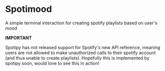 # Spotimood
A simple terminal interaction for creating spotify playlists based on user's mood


<strong> IMPORTANT </strong>

Spotipy has not released support for Spotify's new API reference, meaning users are not allowed to make unauthorized calls to 
their spotify account (and thus unable to create playlists). Hopefully this is implemented by spotipy soon, would love to see this in action!
